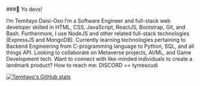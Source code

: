 ###👋 Yo devs!

I’m Temitayo Daisi-Oso
I’m a Software Engineer and full-stack web developer skilled in HTML, CSS, JavaScript, ReactJS, Bootstrap, Git, and Bash. 
Furthermore, I use NodeJS and other related full-stack technologies (ExpressJS and MongoDB).
Currently learning technologies pertaining to Backend Engineering from C-programming language to Python, SQL, and all things API. 
Looking to collaborate on Metaverse projects, AI/ML, and Game Development tech. 
Want to connect with like-minded individuals to create a landmark product?
How to reach me: DISCORD == tymescudi

[![Temitayo's GitHub stats](https://github-readme-stats.vercel.app/api?username=NairaMescudi)](https://github.com/anuraghazra/github-readme-stats)

<!---
NairaMescudi/NairaMescudi is a ✨ special ✨ repository because its `README.md` (this file) appears on your GitHub profile.
You can click the Preview link to take a look at your changes.
--->
